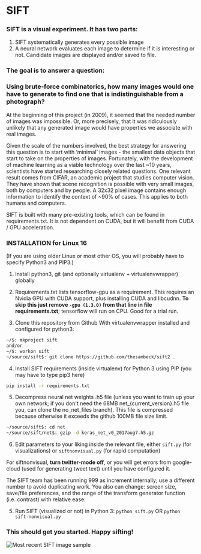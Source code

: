 # SIFT

### SIFT is a visual experiment. It has two parts:

1. SIFT systematically generates every possible image
2. A neural network evaluates each image to determine if it is interesting or not. Candidate images are displayed and/or saved to file.

### The goal is to answer a question:
### Using brute-force combinatorics, how many images would one have to generate to find one that is indistinguishable from a photograph?

At the beginning of this project (in 2009), it seemed that the needed number of images was impossible. Or, more precisely, that it was ridiculously unlikely that any generated image would have properties we associate with real images.

Given the scale of the numbers involved, the best strategy for answering this question is to start with ‘minimal’ images - the smallest data objects that start to take on the properties of images. Fortunately, with the development of machine learning as a viable technology over the last ~10 years, scientists have started researching closely related questions. One relevant result comes from CIFAR, an academic project that studies computer vision. They have shown that scene recognition is possible with very small images, both by computers and by people. A 32x32 pixel image contains enough information to identify the context of ~90% of cases. This applies to both humans and computers.


SIFT is built with many pre-existing tools, which can be found in requirements.txt. It is not dependent on CUDA, but it will benefit from CUDA / GPU acceleration.

### INSTALLATION for Linux 16
(If you are using older Linux or most other OS, you will probably have to specify Python3 and PIP3.)

1. Install python3, git (and optionally virtualenv + virtualenvwrapper) globally

2. Requirements.txt lists tensorflow-gpu as a requirement. This requires an Nvidia GPU with CUDA support, plus installing CUDA and libcudnn. **To skip this just remove `-gpu (1.3.0)` from that line in file requirements.txt**; tensorflow will run on CPU. Good for a trial run.

3. Clone this repository from Github
With virtualenvwrapper installed and configured for python3:
```bash
~/$: mkproject sift
and/or
~/$: workon sift
~/source/sift$: git clone https://github.com/thesambeck/sift2 .
```

4. Install SIFT requirements (inside virtualenv) for Python 3 using PIP (you may have to type pip3 here)
```bash
pip install -r requirements.txt
```

5. Decompress neural net weights .h5 file (unless you want to train up your own network; if you don't need the 68MB net_{current_version}.h5 file you, can clone the no_net_files branch). This file is compressed because otherwise it exceeds the github 100MB file size limit.
```bash
~/source/sift$: cd net
~/source/sift/net$: gzip -d keras_net_v0_2017aug7.h5.gz
```

6. Edit parameters to your liking inside the relevant file, either `sift.py` (for visualizations) or `siftnonvisual.py` (for rapid computation)

For siftnonvisual, **turn twitter-mode off**, or you will get errors from google-cloud (used for generating tweet text) until you have configured it.

The SIFT team has been running 999 as increment internally; use a different number to avoid duplicating work. You also can change: screen size, save/file preferences, and the range of the transform generator function (i.e. contrast) with relative ease.

5. Run SIFT (visualized or not) in Python 3:
```python sift.py```
OR
```python sift-nonvisual.py```


### This should get you started. Happy sifting!

![Most recent SIFT image sample](https://github.com/notsambeck/sift2/blob/master/most_recent.png)
